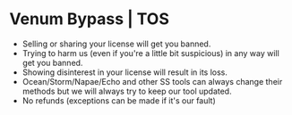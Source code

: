 # Venum Bypass | TOS

- Selling or sharing your license will get you banned.
- Trying to harm us (even if you're a little bit suspicious) in any way will get you banned.
- Showing disinterest in your license will result in its loss.
- Ocean/Storm/Napae/Echo and other SS tools can always change their methods but we will always try to keep our tool updated.
- No refunds (exceptions can be made if it's our fault)
